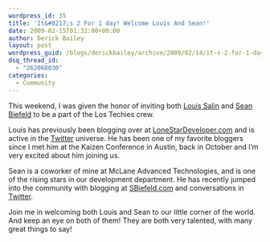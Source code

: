 ```yaml
---
wordpress_id: 35
title: 'It&#8217;s 2 For 1 day! Welcome Louis And Sean!'
date: 2009-02-15T01:32:00+00:00
author: Derick Bailey
layout: post
wordpress_guid: /blogs/derickbailey/archive/2009/02/14/it-s-2-for-1-day-welcome-louis-and-sean.aspx
dsq_thread_id:
  - "262068030"
categories:
  - Community
---
```

This weekend, I was given the honor of inviting both [Louis Salin](/blogs/louissalin/default.aspx) and [Sean Biefeld](/blogs/seanbiefeld/default.aspx) to be a part of the Los Techies crew.

Louis has&nbsp;previously been&nbsp;blogging over at [LoneStarDeveloper.com](http://blog.lonestardeveloper.com/)&nbsp;and is active in the [Twitter](http://twitter.com/louis_salin) universe.&nbsp;He has been one of my favorite bloggers since I met him at the Kaizen Conference in Austin, back in October and I&#8217;m very excited about him joining us. 

Sean is a coworker of mine at McLane Advanced Technologies, and is one of the rising stars in&nbsp;our development department. He has recently jumped into the community with blogging at [SBiefeld.com](http://sbiefeld.com/) and&nbsp;conversations in [Twitter](http://twitter.com/seanbiefeld). 

Join me in welcoming both Louis and Sean to our little corner of the world. And keep an eye on both of them! They are both very talented, with many great things to say!
